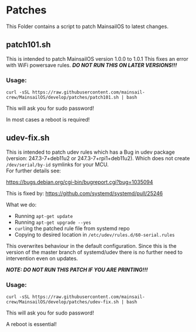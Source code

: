 # Patches

This Folder contains a script to patch MainsailOS to latest changes.

## patch101.sh

This is intended to patch MainsailOS version 1.0.0 to 1.0.1
This fixes an error with WiFi powersave rules.
_**DO NOT RUN THIS ON LATER VERSIONS!!!**_

### Usage:

`curl -sSL https://raw.githubusercontent.com/mainsail-crew/MainsailOS/develop/patches/patch101.sh | bash`

This will ask you for sudo password!

In most cases a reboot is required!

## udev-fix.sh

This is intended to patch udev rules which has a Bug in udev package (version: 247.3-7+deb11u2 or 247.3-7+rpi1+deb11u2).
Which does not create `/dev/serial/by-id` symlinks for your MCU.\
For further details see:

https://bugs.debian.org/cgi-bin/bugreport.cgi?bug=1035094

This is fixed by:
https://github.com/systemd/systemd/pull/25246

What we do:

-   Running `apt-get update`
-   Running `apt-get upgrade --yes`
-   `curl`ing the patched rule file from systemd repo
-   Copying to desired location in `/etc/udev/rules.d/60-serial.rules`

This overwrites behaviour in the default configuration.
Since this is the version of the master branch of systemd/udev there is no further
need to intervention even on updates.

_**NOTE: DO NOT RUN THIS PATCH IF YOU ARE PRINTING!!!**_

### Usage:

`curl -sSL https://raw.githubusercontent.com/mainsail-crew/MainsailOS/develop/patches/udev-fix.sh | bash`

This will ask you for sudo password!

A reboot is essential!
